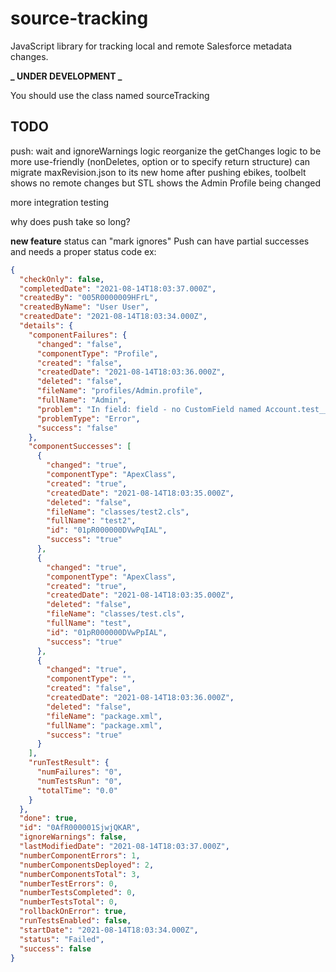 # source-tracking

JavaScript library for tracking local and remote Salesforce metadata changes.

**_ UNDER DEVELOPMENT _**

You should use the class named sourceTracking

## TODO

push: wait and ignoreWarnings logic
reorganize the getChanges logic to be more use-friendly (nonDeletes, option or <type> to specify return structure)
can migrate maxRevision.json to its new home
after pushing ebikes, toolbelt shows no remote changes but STL shows the Admin Profile being changed

more integration testing

why does push take so long?

**new feature**
status can "mark ignores"
Push can have partial successes and needs a proper status code ex:

```json
{
  "checkOnly": false,
  "completedDate": "2021-08-14T18:03:37.000Z",
  "createdBy": "005R0000009HFrL",
  "createdByName": "User User",
  "createdDate": "2021-08-14T18:03:34.000Z",
  "details": {
    "componentFailures": {
      "changed": "false",
      "componentType": "Profile",
      "created": "false",
      "createdDate": "2021-08-14T18:03:36.000Z",
      "deleted": "false",
      "fileName": "profiles/Admin.profile",
      "fullName": "Admin",
      "problem": "In field: field - no CustomField named Account.test__c found",
      "problemType": "Error",
      "success": "false"
    },
    "componentSuccesses": [
      {
        "changed": "true",
        "componentType": "ApexClass",
        "created": "true",
        "createdDate": "2021-08-14T18:03:35.000Z",
        "deleted": "false",
        "fileName": "classes/test2.cls",
        "fullName": "test2",
        "id": "01pR000000DVwPqIAL",
        "success": "true"
      },
      {
        "changed": "true",
        "componentType": "ApexClass",
        "created": "true",
        "createdDate": "2021-08-14T18:03:35.000Z",
        "deleted": "false",
        "fileName": "classes/test.cls",
        "fullName": "test",
        "id": "01pR000000DVwPpIAL",
        "success": "true"
      },
      {
        "changed": "true",
        "componentType": "",
        "created": "false",
        "createdDate": "2021-08-14T18:03:36.000Z",
        "deleted": "false",
        "fileName": "package.xml",
        "fullName": "package.xml",
        "success": "true"
      }
    ],
    "runTestResult": {
      "numFailures": "0",
      "numTestsRun": "0",
      "totalTime": "0.0"
    }
  },
  "done": true,
  "id": "0AfR000001SjwjQKAR",
  "ignoreWarnings": false,
  "lastModifiedDate": "2021-08-14T18:03:37.000Z",
  "numberComponentErrors": 1,
  "numberComponentsDeployed": 2,
  "numberComponentsTotal": 3,
  "numberTestErrors": 0,
  "numberTestsCompleted": 0,
  "numberTestsTotal": 0,
  "rollbackOnError": true,
  "runTestsEnabled": false,
  "startDate": "2021-08-14T18:03:34.000Z",
  "status": "Failed",
  "success": false
}
```
